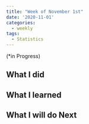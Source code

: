 ```yaml
---
title: "Week of November 1st"
date: '2020-11-01'
categories:
  - weekly
tags:
  - Statistics
---
```


(*in Progress)

## What I did

## What I learned

## What I will do Next
